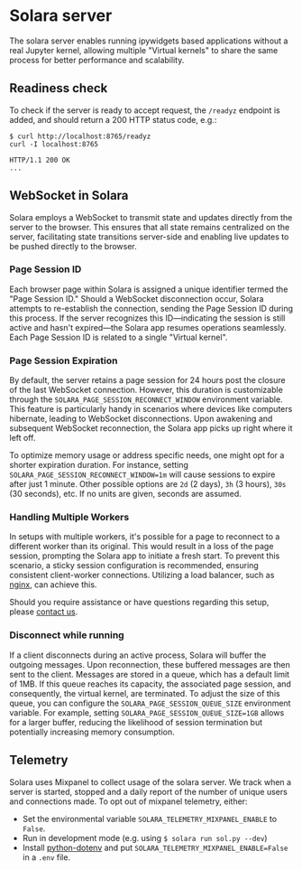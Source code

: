 # Solara server

The solara server enables running ipywidgets based applications without a real Jupyter kernel, allowing multiple "Virtual kernels" to share the same process for better performance and scalability.

## Readiness check

To check if the server is ready to accept request, the `/readyz` endpoint is added, and should return a 200 HTTP status code, e.g.:

```
$ curl http://localhost:8765/readyz
curl -I localhost:8765

HTTP/1.1 200 OK
...
```

## WebSocket in Solara
Solara employs a WebSocket to transmit state and updates directly from the server to the browser. This ensures that all state remains centralized on the server, facilitating state transitions server-side and enabling live updates to be pushed directly to the browser.

### Page Session ID
Each browser page within Solara is assigned a unique identifier termed the "Page Session ID." Should a WebSocket disconnection occur, Solara attempts to re-establish the connection, sending the Page Session ID during this process. If the server recognizes this ID—indicating the session is still active and hasn't expired—the Solara app resumes operations seamlessly. Each Page Session ID is related to a single "Virtual kernel".

### Page Session Expiration
By default, the server retains a page session for 24 hours post the closure of the last WebSocket connection. However, this duration is customizable through the `SOLARA_PAGE_SESSION_RECONNECT_WINDOW` environment variable. This feature is particularly handy in scenarios where devices like computers hibernate, leading to WebSocket disconnections. Upon awakening and subsequent WebSocket reconnection, the Solara app picks up right where it left off.

To optimize memory usage or address specific needs, one might opt for a shorter expiration duration. For instance, setting `SOLARA_PAGE_SESSION_RECONNECT_WINDOW=1m` will cause sessions to expire after just 1 minute. Other possible options are
`2d` (2 days), `3h` (3 hours), `30s` (30 seconds), etc. If no units are given, seconds are assumed.

### Handling Multiple Workers
In setups with multiple workers, it's possible for a page to reconnect to a different worker than its original. This would result in a loss of the page session, prompting the Solara app to initiate a fresh start. To prevent this scenario, a sticky session configuration is recommended, ensuring consistent client-worker connections. Utilizing a load balancer, such as [nginx](https://www.nginx.com/), can achieve this.

Should you require assistance or have questions regarding this setup, please [contact us](https://solara.dev/docs/contact).


### Disconnect while running

If a client disconnects during an active process, Solara will buffer the outgoing messages. Upon reconnection, these buffered messages are then sent to the client. Messages are stored in a queue, which has a default limit of 1MB. If this queue reaches its capacity, the associated page session, and consequently, the virtual kernel, are terminated. To adjust the size of this queue, you can configure the `SOLARA_PAGE_SESSION_QUEUE_SIZE` environment variable. For example, setting `SOLARA_PAGE_SESSION_QUEUE_SIZE=1GB` allows for a larger buffer, reducing the likelihood of session termination but potentially increasing memory consumption.


## Telemetry

Solara uses Mixpanel to collect usage of the solara server. We track when a server is started, stopped and a daily report of the number of unique users and connections made. To opt out of mixpanel telemetry, either:

 * Set the environmental variable `SOLARA_TELEMETRY_MIXPANEL_ENABLE` to `False`.
 * Run in development mode (e.g. using `$ solara run sol.py --dev`)
 * Install [python-dotenv](https://pypi.org/project/python-dotenv/) and put `SOLARA_TELEMETRY_MIXPANEL_ENABLE=False` in a `.env` file.
